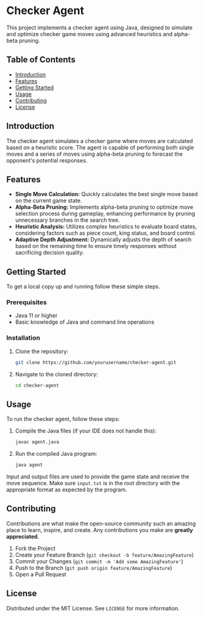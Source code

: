 
# Checker Agent

This project implements a checker agent using Java, designed to simulate and optimize checker game moves using advanced heuristics and alpha-beta pruning.

## Table of Contents

- [Introduction](#introduction)
- [Features](#features)
- [Getting Started](#getting-started)
- [Usage](#usage)
- [Contributing](#contributing)
- [License](#license)

## Introduction

The checker agent simulates a checker game where moves are calculated based on a heuristic score. The agent is capable of performing both single moves and a series of moves using alpha-beta pruning to forecast the opponent's potential responses.

## Features

- **Single Move Calculation:** Quickly calculates the best single move based on the current game state.
- **Alpha-Beta Pruning:** Implements alpha-beta pruning to optimize move selection process during gameplay, enhancing performance by pruning unnecessary branches in the search tree.
- **Heuristic Analysis:** Utilizes complex heuristics to evaluate board states, considering factors such as piece count, king status, and board control.
- **Adaptive Depth Adjustment:** Dynamically adjusts the depth of search based on the remaining time to ensure timely responses without sacrificing decision quality.

## Getting Started

To get a local copy up and running follow these simple steps.

### Prerequisites

- Java 11 or higher
- Basic knowledge of Java and command line operations

### Installation

1. Clone the repository:
   ```sh
   git clone https://github.com/yourusername/checker-agent.git
   ```
2. Navigate to the cloned directory:
   ```sh
   cd checker-agent
   ```

## Usage

To run the checker agent, follow these steps:

1. Compile the Java files (if your IDE does not handle this):
   ```sh
   javac agent.java
   ```
2. Run the compiled Java program:
   ```sh
   java agent
   ```

Input and output files are used to provide the game state and receive the move sequence. Make sure `input.txt` is in the root directory with the appropriate format as expected by the program.

## Contributing

Contributions are what make the open-source community such an amazing place to learn, inspire, and create. Any contributions you make are **greatly appreciated**.

1. Fork the Project
2. Create your Feature Branch (`git checkout -b feature/AmazingFeature`)
3. Commit your Changes (`git commit -m 'Add some AmazingFeature'`)
4. Push to the Branch (`git push origin feature/AmazingFeature`)
5. Open a Pull Request

## License

Distributed under the MIT License. See `LICENSE` for more information.
